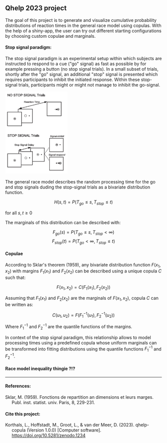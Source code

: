 ## Qhelp 2023 project 

The goal of this project is to generate and visualize cumulative probability distributions of reaction times in the general race model using copulas. With the help of a shiny-app, the user can try out different starting configurations by choosing custom copulae and marginals. 

#### Stop signal paradigm: 
The stop signal paradigm is an experimental setup within which subjects are instructed to respond to a cue ("go" signal) as fast as possible by for example pressing a button (no stop signal trials). In a small subset of trials, shortly after the "go" signal, an additional "stop" signal is presented which requires participants to inhibit the initiated response. Within these stop-signal trials, participants might or might not manage to inhibit the go-signal. 

<img src="images/stop_signal_paradigm.png" alt="drawing" width="200"/>

The general race model describes the random processing time for the go and stop signals duding the stop-signal trials as a bivariate distribution function.  

$$ H(s, t) = P(T_{go} \le s, T_{stop} \le t) $$ 

for all $s,t \ge 0$  

The marginals of this distribution can be described with: 

$$ F_{go}(s) = P(T_{go} \le s, T_{stop} < \infty) $$
$$ F_{stop}(t) = P(T_{go} < \infty, T_{stop} \le t) $$

#### Copulae

According to Sklar's theorem (1959), any bivariate distribution function $F(x_1, x_2)$ with margins $F_1(x_1)$ and $F_2(x_2)$ can be described using a unique copula $C$ such that: 

$$ F(x_1, x_2) = C(F_1(x_1), F_2(x_2)) $$

Assuming that $F_1(x_1)$ and $F_2(x_2)$ are the marginals of $F(x_1, x_2)$, copula $C$ can be written as: 

$$ C(u_1, u_2) = F(F_1^{-1}(u_1), F_2^{-1}(u_2)) $$

Where $F_1^{-1}$ and $F_2^{-1}$ are the quantile functions of the margins. 

In context of the stop signal paradigm, this relationship allows to model processing times using a predefined copula whose uniform marginals can be transformed into fitting distributions using the quantile functions $F_1^{-1}$ and $F_2^{-1}$. 

#### Race model inequality thingie ?!?

--- 

#### References: 

<div id="refs" class="references csl-bib-body hanging-indent">
<div id="ref-xie2018" class="csl-entry">

Sklar, M. (1959). Fonctions de repartition an dimensions et leurs marges. Publ. inst. statist. univ. Paris, 8, 229-231. 

</div>
</div>

#### Cite this project: 

<div id="refs" class="references csl-bib-body hanging-indent">
<div id="ref-xie2018" class="csl-entry">

Korthals, L., Hoffstadt, M., Groot, L., & van der Meer, D. (2023). qhelp-copula (Version 1.0.0) [Computer software]. <https://doi.org/10.5281/zenodo.1234>

</div>
</div>







